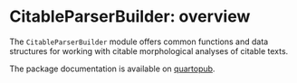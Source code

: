 # CitableParserBuilder:  overview

The `CitableParserBuilder` module offers common functions and data structures for working with citable morphological analyses of citable texts.  

The package documentation is available on [quartopub](https://neelsmith.quarto.pub/citableparserbuilder/).
